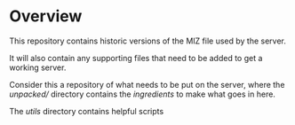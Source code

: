 # Overview

This repository contains historic versions of the MIZ file used by the server.

It will also contain any supporting files that need to be added to get a working server.

Consider this a repository of what needs to be put on the server, where the _unpacked/_ directory contains the *ingredients* to make what goes in here.

The _utils_ directory contains helpful scripts

